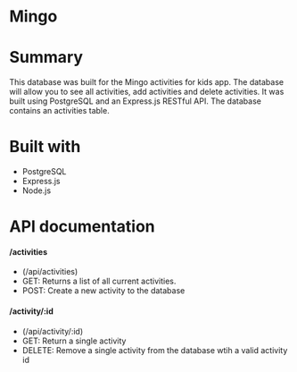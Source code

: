 # Mingo

# Summary
This database was built for the Mingo activities for kids app. The database will allow you to see all activities, add activities and delete activities. It was built using PostgreSQL and an Express.js RESTful API. The database contains an activities table.

# Built with
* PostgreSQL
* Express.js
* Node.js


# API documentation

#### /activities
- (/api/activities)
- GET: Returns a list of all current activities.
- POST: Create a new activity to the database

#### /activity/:id
- (/api/activity/:id)
- GET: Return a single activity
- DELETE: Remove a single activity from the database wtih a valid activity id